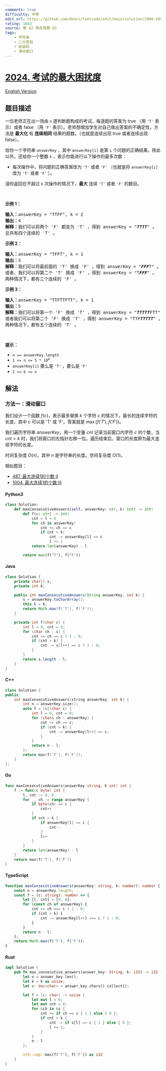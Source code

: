 ```yaml
---
comments: true
difficulty: 中等
edit_url: https://github.com/doocs/leetcode/edit/main/solution/2000-2099/2024.Maximize%20the%20Confusion%20of%20an%20Exam/README.md
rating: 1643
source: 第 62 场双周赛 Q3
tags:
    - 字符串
    - 二分查找
    - 前缀和
    - 滑动窗口
---
```


<!-- problem:start -->

# [2024. 考试的最大困扰度](https://leetcode.cn/problems/maximize-the-confusion-of-an-exam)

[English Version](/solution/2000-2099/2024.Maximize%20the%20Confusion%20of%20an%20Exam/README_EN.md)

## 题目描述

<!-- description:start -->

<p>一位老师正在出一场由 <code>n</code>&nbsp;道判断题构成的考试，每道题的答案为 true （用 <code><span style="">'T'</span></code> 表示）或者 false （用 <code>'F'</code>&nbsp;表示）。老师想增加学生对自己做出答案的不确定性，方法是&nbsp;<strong>最大化&nbsp;</strong>有 <strong>连续相同</strong>&nbsp;结果的题数。（也就是连续出现 true 或者连续出现 false）。</p>

<p>给你一个字符串&nbsp;<code>answerKey</code>&nbsp;，其中&nbsp;<code>answerKey[i]</code>&nbsp;是第 <code>i</code>&nbsp;个问题的正确结果。除此以外，还给你一个整数 <code>k</code>&nbsp;，表示你能进行以下操作的最多次数：</p>

<ul>
	<li>每次操作中，将问题的正确答案改为&nbsp;<code>'T'</code> 或者&nbsp;<code>'F'</code>&nbsp;（也就是将 <code>answerKey[i]</code> 改为&nbsp;<code>'T'</code>&nbsp;或者&nbsp;<code>'F'</code>&nbsp;）。</li>
</ul>

<p>请你返回在不超过 <code>k</code>&nbsp;次操作的情况下，<strong>最大</strong>&nbsp;连续 <code>'T'</code>&nbsp;或者 <code>'F'</code>&nbsp;的数目。</p>

<p>&nbsp;</p>

<p><strong>示例 1：</strong></p>

<pre>
<b>输入：</b>answerKey = "TTFF", k = 2
<b>输出：</b>4
<b>解释：</b>我们可以将两个 'F' 都变为 'T' ，得到 answerKey = "<em><strong>TTTT</strong></em>" 。
总共有四个连续的 'T' 。
</pre>

<p><strong>示例 2：</strong></p>

<pre>
<b>输入：</b>answerKey = "TFFT", k = 1
<b>输出：</b>3
<b>解释：</b>我们可以将最前面的 'T' 换成 'F' ，得到 answerKey = "<em><strong>FFF</strong></em>T" 。
或者，我们可以将第二个 'T' 换成 'F' ，得到 answerKey = "T<em><strong>FFF</strong></em>" 。
两种情况下，都有三个连续的 'F' 。
</pre>

<p><strong>示例 3：</strong></p>

<pre>
<b>输入：</b>answerKey = "TTFTTFTT", k = 1
<b>输出：</b>5
<b>解释：</b>我们可以将第一个 'F' 换成 'T' ，得到 answerKey = "<em><strong>TTTTT</strong></em>FTT" 。
或者我们可以将第二个 'F' 换成 'T' ，得到 answerKey = "TTF<em><strong>TTTTT</strong></em>" 。
两种情况下，都有五个连续的 'T' 。
</pre>

<p>&nbsp;</p>

<p><strong>提示：</strong></p>

<ul>
	<li><code>n == answerKey.length</code></li>
	<li><code>1 &lt;= n &lt;= 5 * 10<sup>4</sup></code></li>
	<li><code>answerKey[i]</code>&nbsp;要么是&nbsp;<code>'T'</code> ，要么是&nbsp;<code>'F'</code></li>
	<li><code>1 &lt;= k &lt;= n</code></li>
</ul>

<!-- description:end -->

## 解法

<!-- solution:start -->

### 方法一：滑动窗口

我们设计一个函数 $\textit{f}(c)$，表示最多替换 $k$ 个字符 $c$ 的情况下，最长的连续字符的长度，其中 $c$ 可以是 'T' 或 'F'。答案就是 $\max(\textit{f}('T'), \textit{f}('F'))$。

我们遍历字符串 $\textit{answerKey}$，用一个变量 $\textit{cnt}$ 记录当前窗口内字符 $c$ 的个数，当 $\textit{cnt} > k$ 时，我们将窗口的左指针右移一位。遍历结束后，窗口的长度即为最大连续字符的长度。

时间复杂度 $O(n)$，其中 $n$ 是字符串的长度。空间复杂度 $O(1)$。

相似题目：

-   [487. 最大连续1的个数 II](https://github.com/doocs/leetcode/blob/main/solution/0400-0499/0487.Max%20Consecutive%20Ones%20II/README.md)
-   [1004. 最大连续1的个数 III](https://github.com/doocs/leetcode/blob/main/solution/1000-1099/1004.Max%20Consecutive%20Ones%20III/README.md)

<!-- tabs:start -->

#### Python3

```python
class Solution:
    def maxConsecutiveAnswers(self, answerKey: str, k: int) -> int:
        def f(c: str) -> int:
            cnt = l = 0
            for ch in answerKey:
                cnt += ch == c
                if cnt > k:
                    cnt -= answerKey[l] == c
                    l += 1
            return len(answerKey) - l

        return max(f("T"), f("F"))
```

#### Java

```java
class Solution {
    private char[] s;
    private int k;

    public int maxConsecutiveAnswers(String answerKey, int k) {
        s = answerKey.toCharArray();
        this.k = k;
        return Math.max(f('T'), f('F'));
    }

    private int f(char c) {
        int l = 0, cnt = 0;
        for (char ch : s) {
            cnt += ch == c ? 1 : 0;
            if (cnt > k) {
                cnt -= s[l++] == c ? 1 : 0;
            }
        }
        return s.length - l;
    }
}
```

#### C++

```cpp
class Solution {
public:
    int maxConsecutiveAnswers(string answerKey, int k) {
        int n = answerKey.size();
        auto f = [&](char c) {
            int l = 0, cnt = 0;
            for (char& ch : answerKey) {
                cnt += ch == c;
                if (cnt > k) {
                    cnt -= answerKey[l++] == c;
                }
            }
            return n - l;
        };
        return max(f('T'), f('F'));
    }
};
```

#### Go

```go
func maxConsecutiveAnswers(answerKey string, k int) int {
	f := func(c byte) int {
		l, cnt := 0, 0
		for _, ch := range answerKey {
			if byte(ch) == c {
				cnt++
			}
			if cnt > k {
				if answerKey[l] == c {
					cnt--
				}
				l++
			}
		}
		return len(answerKey) - l
	}
	return max(f('T'), f('F'))
}
```

#### TypeScript

```ts
function maxConsecutiveAnswers(answerKey: string, k: number): number {
    const n = answerKey.length;
    const f = (c: string): number => {
        let [l, cnt] = [0, 0];
        for (const ch of answerKey) {
            cnt += ch === c ? 1 : 0;
            if (cnt > k) {
                cnt -= answerKey[l++] === c ? 1 : 0;
            }
        }
        return n - l;
    };
    return Math.max(f('T'), f('F'));
}
```

#### Rust

```rust
impl Solution {
    pub fn max_consecutive_answers(answer_key: String, k: i32) -> i32 {
        let n = answer_key.len();
        let k = k as usize;
        let s: Vec<char> = answer_key.chars().collect();

        let f = |c: char| -> usize {
            let mut l = 0;
            let mut cnt = 0;
            for &ch in &s {
                cnt += if ch == c { 1 } else { 0 };
                if cnt > k {
                    cnt -= if s[l] == c { 1 } else { 0 };
                    l += 1;
                }
            }
            n - l
        };

        std::cmp::max(f('T'), f('F')) as i32
    }
}
```

<!-- tabs:end -->

<!-- solution:end -->

<!-- problem:end -->
